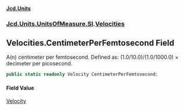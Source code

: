 #### [Jcd.Units](index.md 'index')
### [Jcd.Units.UnitsOfMeasure.SI](Jcd.Units.UnitsOfMeasure.SI.md 'Jcd.Units.UnitsOfMeasure.SI').[Velocities](Velocities.md 'Jcd.Units.UnitsOfMeasure.SI.Velocities')

## Velocities.CentimeterPerFemtosecond Field

A(n) centimeter per femtosecond. Defined as: (1.0/10.0)/(1.0/1000.0) × decimeter per picosecond.

```csharp
public static readonly Velocity CentimeterPerFemtosecond;
```

#### Field Value
[Velocity](Velocity.md 'Jcd.Units.UnitTypes.Velocity')